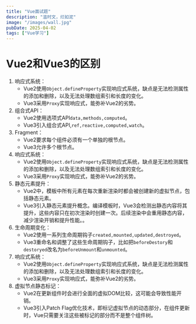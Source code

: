 ```yaml
---
title: "Vue面试题"
description: "滥时文，烂如泥"
image: "/images/wall.jpg"
pubDate: 2025-04-02
tags: ["Vue学习"]
---
```


# Vue2和Vue3的区别

1. 响应式系统：
   - Vue2使用`Object.defineProperty`实现响应式系统，缺点是无法检测属性的添加和删除，以及无法处理数组索引和长度的变化。
   - Vue3采用`Proxy`实现响应式，能弥补Vue2的劣势。
2. 组合式API：
   - Vue2使用选项式API`data,methods,computed`。
   - Vue3引入组合式API,`ref,reactive,computed,watch`。
3. Fragment：
   - Vue2要求每个组件必须有一个单独的根节点。
   - Vue3允许多个根节点。
4. 响应式系统：
   - Vue2使用`Object.defineProperty`实现响应式系统，缺点是无法检测属性的添加和删除，以及无法处理数组索引和长度的变化。
   - Vue3采用`Proxy`实现响应式，能弥补Vue2的劣势。
5. 静态元素提升：
   - Vue2中，模板中所有元素在每次重新渲染时都会被创建新的虚拟节点，包括静态元素。
   - Vue3引入静态元素提升概念。编译模板时，Vue3会检测出静态内容将其提升，这些内容只在初次渲染时创建一次。后续渲染中会重用静态内容，减少渲染开销和提升性能。。
6. 生命周期变化：
   - Vue2使用一系列生命周期钩子`created,mounted,updated,destroyed`。
   - Vue3重命名和调整了这些生命周期钩子，比如把`beforeDestory`和`destoryed`改名为`beforeUnmount`和`unmounted`。
7. 响应式系统：
   - Vue2使用`Object.defineProperty`实现响应式系统，缺点是无法检测属性的添加和删除，以及无法处理数组索引和长度的变化。
   - Vue3采用`Proxy`实现响应式，能弥补Vue2的劣势。
8. 虚拟节点静态标记：
   - Vue2在更新组件时会进行全面的虚拟DOM比较，这可能会导致性能开销。
   - Vue3引入Patch Flag优化技术，即标记虚拟节点的动态部分，在组件更新时，Vue只需要关注这些被标记的部分而不是整个组件树。

